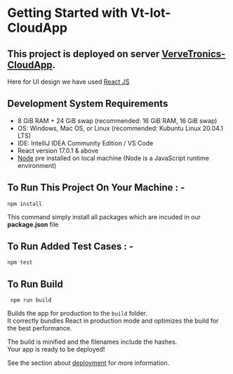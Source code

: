 # Getting Started with Vt-Iot-CloudApp

## This project is deployed on server **[VerveTronics-CloudApp](http://vtiot-cloudapp.nelkinda.com/#/)**.
Here for UI design we have used [React JS](https://reactjs.org/) 

## Development System Requirements

* 8 GiB RAM + 24 GiB swap (recommended: 16 GiB RAM, 16 GiB swap)
* OS: Windows, Mac OS, or Linux (recommended: Kubuntu Linux 20.04.1 LTS)
* IDE: IntelliJ IDEA Community Edition / VS Code
* React version 17.0.1 & above
* [Node](https://nodejs.org/en/) pre installed on local machine (Node is a JavaScript runtime environment)

## To Run This Project On Your Machine : -
    npm install
This command simply install all packages which are incuded in our 
**package.json** file

## To Run Added Test Cases : -
    npm test

## To Run Build
     npm run build

Builds the app for production to the `build` folder.\
It correctly bundles React in production mode and optimizes the build for the best performance.

The build is minified and the filenames include the hashes.\
Your app is ready to be deployed!

See the section about [deployment](https://facebook.github.io/create-react-app/docs/deployment) for more information.


